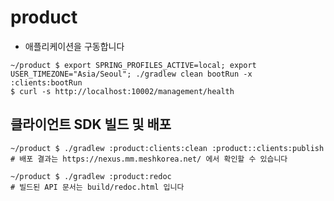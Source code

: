 # product

- 애플리케이션을 구동합니다
```shell
~/product $ export SPRING_PROFILES_ACTIVE=local; export USER_TIMEZONE="Asia/Seoul"; ./gradlew clean bootRun -x :clients:bootRun
$ curl -s http://localhost:10002/management/health
```


## 클라이언트 SDK 빌드 및 배포

```shell
~/product $ ./gradlew :product:clients:clean :product::clients:publish
# 배포 결과는 https://nexus.mm.meshkorea.net/ 에서 확인할 수 있습니다
```

```shell
~/product $ ./gradlew :product:redoc
# 빌드된 API 문서는 build/redoc.html 입니다
```

